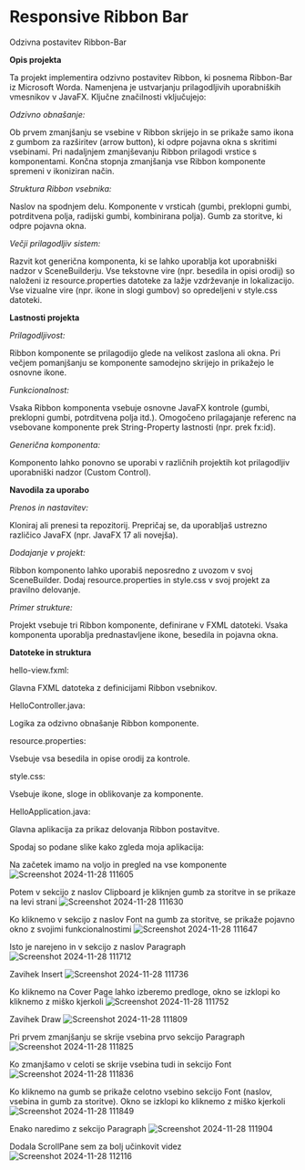 # Responsive Ribbon Bar
Odzivna postavitev Ribbon-Bar

**Opis projekta**

Ta projekt implementira odzivno postavitev Ribbon, ki posnema Ribbon-Bar iz Microsoft Worda. Namenjena je ustvarjanju prilagodljivih uporabniških vmesnikov v JavaFX. Ključne značilnosti vključujejo:

_Odzivno obnašanje:_

Ob prvem zmanjšanju se vsebine v Ribbon skrijejo in se prikaže samo ikona z gumbom za razširitev (arrow button), ki odpre pojavna okna s skritimi vsebinami.
Pri nadaljnjem zmanjševanju Ribbon prilagodi vrstice s komponentami.
Končna stopnja zmanjšanja vse Ribbon komponente spremeni v ikoniziran način.

_Struktura Ribbon vsebnika:_

Naslov na spodnjem delu.
Komponente v vrsticah (gumbi, preklopni gumbi, potrditvena polja, radijski gumbi, kombinirana polja).
Gumb za storitve, ki odpre pojavna okna.

_Večji prilagodljiv sistem:_

Razvit kot generična komponenta, ki se lahko uporablja kot uporabniški nadzor v SceneBuilderju.
Vse tekstovne vire (npr. besedila in opisi orodij) so naloženi iz resource.properties datoteke za lažje vzdrževanje in lokalizacijo.
Vse vizualne vire (npr. ikone in slogi gumbov) so opredeljeni v style.css datoteki.

**Lastnosti projekta**

_Prilagodljivost:_

Ribbon komponente se prilagodijo glede na velikost zaslona ali okna.
Pri večjem pomanjšanju se komponente samodejno skrijejo in prikažejo le osnovne ikone.

_Funkcionalnost:_

Vsaka Ribbon komponenta vsebuje osnovne JavaFX kontrole (gumbi, preklopni gumbi, potrditvena polja itd.).
Omogočeno prilagajanje referenc na vsebovane komponente prek String-Property lastnosti (npr. prek fx:id).

_Generična komponenta:_

Komponento lahko ponovno se uporabi v različnih projektih kot prilagodljiv uporabniški nadzor (Custom Control).

**Navodila za uporabo**

_Prenos in nastavitev:_

Kloniraj ali prenesi ta repozitorij.
Prepričaj se, da uporabljaš ustrezno različico JavaFX (npr. JavaFX 17 ali novejša).

_Dodajanje v projekt:_

Ribbon komponento lahko uporabiš neposredno z uvozom v svoj SceneBuilder.
Dodaj resource.properties in style.css v svoj projekt za pravilno delovanje.

_Primer strukture:_

Projekt vsebuje tri Ribbon komponente, definirane v FXML datoteki.
Vsaka komponenta uporablja prednastavljene ikone, besedila in pojavna okna.

**Datoteke in struktura**

hello-view.fxml:

Glavna FXML datoteka z definicijami Ribbon vsebnikov.

HelloController.java:

Logika za odzivno obnašanje Ribbon komponente.

resource.properties:

Vsebuje vsa besedila in opise orodij za kontrole.

style.css:

Vsebuje ikone, sloge in oblikovanje za komponente.

HelloApplication.java:

Glavna aplikacija za prikaz delovanja Ribbon postavitve.

Spodaj so podane slike kako zgleda moja aplikacija:

Na začetek imamo na voljo in pregled na vse komponente 
![Screenshot 2024-11-28 111605](https://github.com/user-attachments/assets/4702910f-7137-43de-9655-2125e132d0e1)

Potem v sekcijo z naslov Clipboard je kliknjen gumb za storitve in se prikaze na levi strani 
![Screenshot 2024-11-28 111630](https://github.com/user-attachments/assets/1c926149-2c7b-44e0-8bff-16a560890540)

Ko kliknemo v sekcijo z naslov Font na gumb za storitve, se prikaže pojavno okno z svojimi funkcionalnostimi
![Screenshot 2024-11-28 111647](https://github.com/user-attachments/assets/c36d535e-5bb2-48d9-b863-6baa9c2f7150)

Isto je narejeno in v sekcijo z naslov Paragraph
![Screenshot 2024-11-28 111712](https://github.com/user-attachments/assets/bf996f87-4deb-4bb8-8c0e-1db45c65af4e)

Zavihek Insert
![Screenshot 2024-11-28 111736](https://github.com/user-attachments/assets/1e0f05e9-5817-49a9-8e57-368057709668)

Ko kliknemo na Cover Page lahko izberemo predloge, okno se izklopi ko kliknemo z miško kjerkoli
![Screenshot 2024-11-28 111752](https://github.com/user-attachments/assets/4bc1d340-7501-4613-83ec-0ade490dc6a5)

Zavihek Draw
![Screenshot 2024-11-28 111809](https://github.com/user-attachments/assets/f9990b1e-9b49-4c42-b230-f03ff4360179)

Pri prvem zmanjšanju se skrije vsebina prvo sekcijo Paragraph
![Screenshot 2024-11-28 111825](https://github.com/user-attachments/assets/fc7dd96e-5304-4063-87d0-516820ce7456)

Ko zmanjšamo v celoti se skrije vsebina tudi in sekcijo Font
![Screenshot 2024-11-28 111836](https://github.com/user-attachments/assets/a4efd725-2159-41ba-8354-ac32a742f016)

Ko kliknemo na gumb se prikaže celotno vsebino sekcijo Font (naslov, vsebina in gumb za storitve). Okno se izklopi ko kliknemo z miško kjerkoli
![Screenshot 2024-11-28 111849](https://github.com/user-attachments/assets/49ec2850-d62a-41bc-91ea-44a67b8b8be1)

Enako naredimo z sekcijo Paragraph
![Screenshot 2024-11-28 111904](https://github.com/user-attachments/assets/f9304f96-6c9f-4bcf-bf38-1cf1a8a51c0f)

Dodala ScrollPane sem za bolj učinkovit videz
![Screenshot 2024-11-28 112116](https://github.com/user-attachments/assets/a93b026f-3825-4cc4-bf3a-7098b5e26103)

